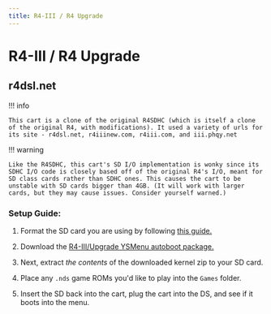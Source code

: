 ```yaml
---
title: R4-III / R4 Upgrade
---
```


# R4-III / R4 Upgrade
## r4dsl.net

!!! info

    This cart is a clone of the original R4SDHC (which is itself a clone of the original R4, with modifications). It used a variety of urls for its site - r4dsl.net, r4iiinew.com, r4iii.com, and iii.phqy.net

!!! warning

    Like the R4SDHC, this cart's SD I/O implementation is wonky since its SDHC I/O code is closely based off of the original R4's I/O, meant for SD class cards rather than SDHC ones. This causes the cart to be unstable with SD cards bigger than 4GB. (It will work with larger cards, but they may cause issues. Consider yourself warned.)

### Setup Guide:

1. Format the SD card you are using by following [this guide.](https://wiki.hacks.guide/wiki/Formatting_an_SD_card)

1. Download the [R4-III/Upgrade YSMenu autoboot package.](https://github.com/Sanrax/YSMenu-Custom-Packages/releases/download/v7.06/R4-III_YSMenu_7.06.zip
)

1. Next, extract *the contents* of the downloaded kernel zip to your SD card.

1. Place any `.nds` game ROMs you'd like to play into the `Games` folder.

1. Insert the SD back into the cart, plug the cart into the DS, and see if it boots into the menu.